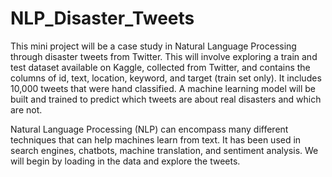 # NLP_Disaster_Tweets
This mini project will be a case study in Natural Language Processing through disaster tweets from Twitter. This will involve exploring a train and test dataset available on Kaggle, collected from Twitter, and contains the columns of id, text, location, keyword, and target (train set only). It includes 10,000 tweets that were hand classified. A machine learning model will be built and trained to predict which tweets are about real disasters and which are not. 

Natural Language Processing (NLP) can encompass many different techniques that can help machines learn from text. It has been used in search engines, chatbots, machine translation, and sentiment analysis. We will begin by loading in the data and explore the tweets. 
